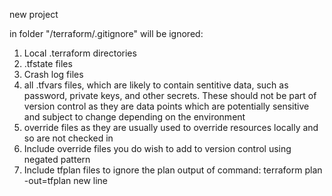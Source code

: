 new project

in folder "/terraform/.gitignore" will be ignored:
1) Local .terraform directories
2) .tfstate files
3) Crash log files
4) all .tfvars files, which are likely to contain sentitive data, such as
password, private keys, and other secrets. These should not be part of version control as they are data points which are potentially sensitive and subject to change depending on the environment
5) override files as they are usually used to override resources locally and so are not checked in
6) Include override files you do wish to add to version control using negated pattern
7) Include tfplan files to ignore the plan output of command: terraform plan -out=tfplan
new line
